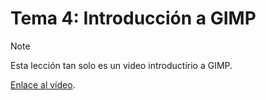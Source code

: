 # Tema 4: Introducción a GIMP

> [!NOTE]
> Esta lección tan solo es un video introductirio a GIMP.

[Enlace al vídeo](https://www.youtube.com/watch?v=7fBxYGVxQUM).